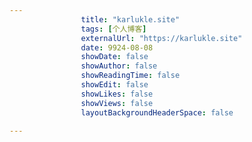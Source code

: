 ---
                title: "karlukle.site"
                tags: [个人博客]
                externalUrl: "https://karlukle.site"
                date: 9924-08-08
                showDate: false
                showAuthor: false
                showReadingTime: false
                showEdit: false
                showLikes: false
                showViews: false
                layoutBackgroundHeaderSpace: false
                ---

